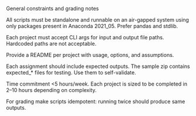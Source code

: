 
General constraints and grading notes

All scripts must be standalone and runnable on an air-gapped system using only packages present in Anaconda 2021_05. Prefer pandas and stdlib.

Each project must accept CLI args for input and output file paths. Hardcoded paths are not acceptable.

Provide a README per project with usage, options, and assumptions.

Each assignment should include expected outputs. The sample zip contains expected_* files for testing. Use them to self-validate.

Time commitment <5 hours/week. Each project is sized to be completed in 2–10 hours depending on complexity.

For grading make scripts idempotent: running twice should produce same outputs.
